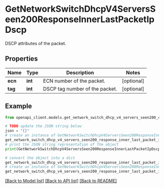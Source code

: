 # GetNetworkSwitchDhcpV4ServersSeen200ResponseInnerLastPacketIpDscp

DSCP attributes of the packet.

## Properties

Name | Type | Description | Notes
------------ | ------------- | ------------- | -------------
**ecn** | **int** | ECN number of the packet. | [optional] 
**tag** | **int** | DSCP tag number of the packet. | [optional] 

## Example

```python
from openapi_client.models.get_network_switch_dhcp_v4_servers_seen200_response_inner_last_packet_ip_dscp import GetNetworkSwitchDhcpV4ServersSeen200ResponseInnerLastPacketIpDscp

# TODO update the JSON string below
json = "{}"
# create an instance of GetNetworkSwitchDhcpV4ServersSeen200ResponseInnerLastPacketIpDscp from a JSON string
get_network_switch_dhcp_v4_servers_seen200_response_inner_last_packet_ip_dscp_instance = GetNetworkSwitchDhcpV4ServersSeen200ResponseInnerLastPacketIpDscp.from_json(json)
# print the JSON string representation of the object
print(GetNetworkSwitchDhcpV4ServersSeen200ResponseInnerLastPacketIpDscp.to_json())

# convert the object into a dict
get_network_switch_dhcp_v4_servers_seen200_response_inner_last_packet_ip_dscp_dict = get_network_switch_dhcp_v4_servers_seen200_response_inner_last_packet_ip_dscp_instance.to_dict()
# create an instance of GetNetworkSwitchDhcpV4ServersSeen200ResponseInnerLastPacketIpDscp from a dict
get_network_switch_dhcp_v4_servers_seen200_response_inner_last_packet_ip_dscp_from_dict = GetNetworkSwitchDhcpV4ServersSeen200ResponseInnerLastPacketIpDscp.from_dict(get_network_switch_dhcp_v4_servers_seen200_response_inner_last_packet_ip_dscp_dict)
```
[[Back to Model list]](../README.md#documentation-for-models) [[Back to API list]](../README.md#documentation-for-api-endpoints) [[Back to README]](../README.md)


